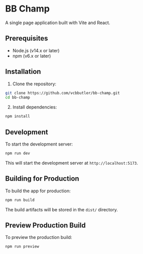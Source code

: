 # BB Champ

A single page application built with Vite and React.

## Prerequisites

- Node.js (v14.x or later)
- npm (v6.x or later)

## Installation

1. Clone the repository:
```bash
git clone https://github.com/vcbbutler/bb-champ.git
cd bb-champ
```

2. Install dependencies:
```bash
npm install
```

## Development

To start the development server:

```bash
npm run dev
```

This will start the development server at `http://localhost:5173`.

## Building for Production

To build the app for production:

```bash
npm run build
```

The build artifacts will be stored in the `dist/` directory.

## Preview Production Build

To preview the production build:

```bash
npm run preview
```